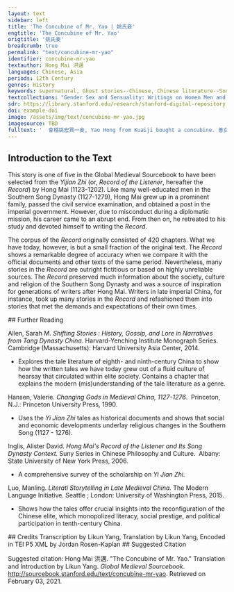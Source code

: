 ```yaml
---
layout: text
sidebar: left
title: 'The Concubine of Mr. Yao | 姚氏妾'
engtitle: 'The Concubine of Mr. Yao'
origtitle: '姚氏妾'
breadcrumb: true
permalink: "text/concubine-mr-yao"
identifier: concubine-mr-yao
textauthor: Hong Mai 洪邁
languages: Chinese, Asia
periods: 12th Century
genres: History
keywords: supernatural, Ghost stories--Chinese, Chinese literature--Song dynasty--960-1279, China--History--Song dynasty--960-1279--Anecdotes, Chinese literature--Song dynasty--960-1279--History and criticism
textcollections: "Gender Sex and Sensuality: Writings on Women Men and Desire, Writing History: Chronicles, Legends and Anecdotes"
sdr: https://library.stanford.edu/research/stanford-digital-repository 
doi: example-doi 
image: /assets/img/text/concubine-mr-yao.jpg
imagesource: TBD 
fulltext: '  會稽姚宏買一妾, Yao Hong from Kuaiji bought a concubine. 善女工庖廚, She was adept at embroidery and culinary matters. 且有姿色, 又慧黠謹飭, Moreover, she was attractive, smart, perspicacious and rule-following. 能承迎人, 自主母以下皆愛之。 She had a sweet mouth, and as a result, from her mother-in-law to those under her, all liked her very much. 居數月久, 一夕, 姚氏舉家覺寒氣滿室, 切切逼人, One evening, after several months, the entire Yao family felt a cold air in the room which pressed every single one of them. 巳而聞鬼哨一聲, 從窗間出。 Suddenly they heard a shriek of a ghost which issued from the windows. 家人驚怖, The Yao family was shocked and scared. 稍定, 方舉燭相存問, When they calmed down, they held candles and checked on each other. 獨此妾不見。 Only the concubine was missing. 視其榻, 衣裘皆在焉。 They examined her bed and found her clothes on it. 窗紙上小竅如錢大, In the window paper there was a small opening the size of a coin. 不知何怪也。 We do not know what kind of monster this was. 郭堂老說。 This was reported by Guo Tanglao. '
---
```

## Introduction to the Text 
<p>This story is one of five in the Global Medieval Sourcebook to have been selected from the <em>Yijian Zhi</em> (or, <em>Record of the Listener</em>, hereafter the <em>Record</em>) by Hong Mai (1123-1202). Like many well-educated men in the Southern Song Dynasty (1127-1279), Hong Mai grew up in a prominent family, passed the civil service examination, and obtained a post in the imperial government. However, due to misconduct during a diplomatic mission, his career came to an abrupt end. From then on, he retreated to his study and devoted himself to writing the <em>Record</em>.</p> <p>The corpus of the <em>Record</em> originally consisted of 420 chapters. What we have today, however, is but a small fraction of the original text. The <em>Record</em> shows a remarkable degree of accuracy when we compare it with the official documents and other texts of the same period. Nevertheless, many stories in the <em>Record</em> are outright fictitious or based on highly unreliable sources. The <em>Record</em> preserved much information about the society, culture and religion of the Southern Song Dynasty and was a source of inspiration for generations of writers after Hong Mai. Writers in late imperial China, for instance, took up many stories in the <em>Record</em> and refashioned them into stories that met the demands and expectations of their own times.</p>
## Further Reading 
<p>Allen, Sarah M. <em>Shifting Stories : History, Gossip, and Lore in Narratives from Tang Dynasty China</em>. Harvard-Yenching Institute Monograph Series.  Cambridge (Massachusetts): Harvard University Asia Center, 2014.</p> <ul> <li>Explores the tale literature of eighth- and ninth-century China to show how the written tales we have today grew out of a fluid culture of hearsay that circulated within elite society. Contains a chapter that explains the modern (mis)understanding of the tale literature as a genre.</li> </ul> <p>Hansen, Valerie. <em>Changing Gods in Medieval China, 1127-1276</em>.  Princeton, N.J.: Princeton University Press, 1990.</p> <ul> <li>Uses the <em>Yi Jian Zhi</em> tales as historical documents and shows that social and economic developments underlay religious changes in the Southern Song (1127 - 1276).</li> </ul> <p>Inglis, Alister David. <em>Hong Mai's Record of the Listener and Its Song Dynasty Context.</em> Suny Series in Chinese Philosophy and Culture.  Albany: State University of New York Press, 2006.</p> <ul> <li>A comprehensive survey of the scholarship on <em>Yi Jian Zhi</em>. </li> </ul> <p>Luo, Manling. <em>Literati Storytelling in Late Medieval China.</em> The Modern Language Initiative. Seattle ; London: University of Washington Press, 2015.</p> <ul> <li>Shows how the tales offer crucial insights into the reconfiguration of the Chinese elite, which monopolized literacy, social prestige, and political participation in tenth-century China.</li> </ul>
## Credits
Transcription by Likun Yang, 
Translation by Likun Yang, 
Encoded in TEI P5 XML by Jordan Rosen-Kaplan
## Suggested Citation
<p>Suggested citation: Hong Mai 洪邁.  "The Concubine of Mr. Yao." Translation and Introduction by Likun Yang. <em>Global Medieval Sourcebook</em>. <a href="http://sourcebook.stanford.edu/text/concubine-mr-yao">http://sourcebook.stanford.edu/text/concubine-mr-yao</a>. Retrieved on February 03, 2021.</p>